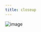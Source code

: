 ```yaml
---
title: closeup
---
```

![image](https://pixel.anthonyrussano.com/uploads/original/e1/6e/30a22c98cde15aa15239655d44ca.jpg)
